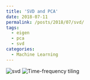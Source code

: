 ```yaml
---
title: 'SVD and PCA'
date: 2018-07-11
permalink: /posts/2018/07/svd/
tags:
  - eigen
  - pca
  - svd
categories:
  - Machine Learning
---
```


![svd]({{site.url}}{{site.baseurl}}/assets/images/svd.png)
![Time-frequency tiling]({{site.url}}{{site.baseurl}}/assets/images/pca.png)